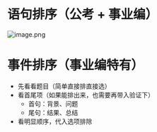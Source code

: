 # 语句排序（公考 + 事业编）



![image.png](https://p3-juejin.byteimg.com/tos-cn-i-k3u1fbpfcp/d6c4f41ab09e4263a9b02c0141e8aa24~tplv-k3u1fbpfcp-watermark.image?)





# 事件排序（事业编特有）



- 先看看题目（简单直接排直接选）
- 看首尾项（如果能排出来，也需要再带入验证下）
  - 首句：背景、问题
  - 尾句：结果、总结
- 看明显顺序，代入选项排除